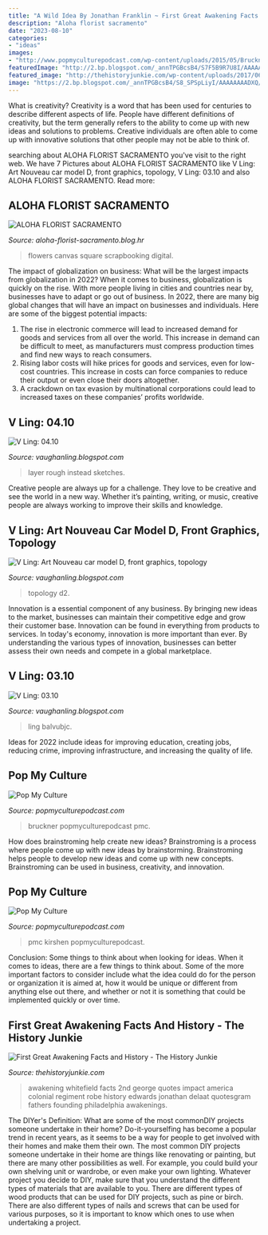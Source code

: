 ```yaml
---
title: "A Wild Idea By Jonathan Franklin ~ First Great Awakening Facts And History"
description: "Aloha florist sacramento"
date: "2023-08-10"
categories:
- "ideas"
images:
- "http://www.popmyculturepodcast.com/wp-content/uploads/2015/05/Bruckner-PMC-guest.jpg"
featuredImage: "http://2.bp.blogspot.com/_annTPGBcsB4/S7F5B9R7U8I/AAAAAAAADMI/DBwRcwz_jR4/s1600/S5000940.JPG"
featured_image: "http://thehistoryjunkie.com/wp-content/uploads/2017/06/AwakeningPreachers-1024x531.jpg"
image: "https://2.bp.blogspot.com/_annTPGBcsB4/S8_SPSpLiyI/AAAAAAAADXQ/KxOx8_gEP_0/s400/1-layer-car3.jpg"
---
```



What is creativity?
Creativity is a word that has been used for centuries to describe different aspects of life. People have different definitions of creativity, but the term generally refers to the ability to come up with new ideas and solutions to problems. Creative individuals are often able to come up with innovative solutions that other people may not be able to think of.

	

		
searching about ALOHA FLORIST SACRAMENTO you've visit to the right web. We have 7 Pictures about ALOHA FLORIST SACRAMENTO like V Ling: Art Nouveau car model D, front graphics, topology, V Ling: 03.10 and also ALOHA FLORIST SACRAMENTO. Read more:
		
    
## ALOHA FLORIST SACRAMENTO

<img loading=lazy src="http://bit.ly/qDnPR4" onerror="this.onerror=null;this.src='https://tse2.mm.bing.net/th?id=OIP.gDbNmunYa9CTHWE5L1ujyQHaFj&amp;pid=15.1';" alt="ALOHA FLORIST SACRAMENTO">

_Source: aloha-florist-sacramento.blog.hr_

>flowers canvas square scrapbooking digital. 

	

The impact of globalization on business: What will be the largest impacts from globalization in 2022?
When it comes to business, globalization is quickly on the rise. With more people living in cities and countries near by, businesses have to adapt or go out of business. In 2022, there are many big global changes that will have an impact on businesses and individuals. Here are some of the biggest potential impacts: 
1) The rise in electronic commerce will lead to increased demand for goods and services from all over the world. This increase in demand can be difficult to meet, as manufacturers must compress production times and find new ways to reach consumers. 
2) Rising labor costs will hike prices for goods and services, even for low-cost countries. This increase in costs can force companies to reduce their output or even close their doors altogether. 
3) A crackdown on tax evasion by multinational corporations could lead to increased taxes on these companies’ profits worldwide.

    
## V Ling: 04.10

<img loading=lazy src="https://2.bp.blogspot.com/_annTPGBcsB4/S8_SPSpLiyI/AAAAAAAADXQ/KxOx8_gEP_0/s400/1-layer-car3.jpg" onerror="this.onerror=null;this.src='https://tse2.mm.bing.net/th?id=OIP.M4aYSOQZjaQk4Yykqr58bQHaE8&amp;pid=15.1';" alt="V Ling: 04.10">

_Source: vaughanling.blogspot.com_

>layer rough instead sketches. 

	

Creative people are always up for a challenge. They love to be creative and see the world in a new way. Whether it’s painting, writing, or music, creative people are always working to improve their skills and knowledge.

    
## V Ling: Art Nouveau Car Model D, Front Graphics, Topology

<img loading=lazy src="http://4.bp.blogspot.com/_annTPGBcsB4/S6UnMb67U_I/AAAAAAAADJw/UoQVvDRge2U/w1200-h630-p-k-nu/model-front-graphic-d2.jpg" onerror="this.onerror=null;this.src='https://tse2.mm.bing.net/th?id=OIP.l_2Z4cKSwulOjcKtnEon2gHaJA&amp;pid=15.1';" alt="V Ling: Art Nouveau car model D, front graphics, topology">

_Source: vaughanling.blogspot.com_

>topology d2. 

	

Innovation is a essential component of any business. By bringing new ideas to the market, businesses can maintain their competitive edge and grow their customer base. Innovation can be found in everything from products to services. In today's economy, innovation is more important than ever. By understanding the various types of innovation, businesses can better assess their own needs and compete in a global marketplace.

    
## V Ling: 03.10

<img loading=lazy src="http://2.bp.blogspot.com/_annTPGBcsB4/S7F5B9R7U8I/AAAAAAAADMI/DBwRcwz_jR4/s1600/S5000940.JPG" onerror="this.onerror=null;this.src='https://tse1.mm.bing.net/th?id=OIP.Uh8ZkfY26JWsaASCYuT75gHaFj&amp;pid=15.1';" alt="V Ling: 03.10">

_Source: vaughanling.blogspot.com_

>ling balvubjc. 

	

Ideas for 2022 include ideas for improving education, creating jobs, reducing crime, improving infrastructure, and increasing the quality of life.

    
## Pop My Culture

<img loading=lazy src="http://www.popmyculturepodcast.com/wp-content/uploads/2015/05/Bruckner-PMC-guest.jpg" onerror="this.onerror=null;this.src='https://tse1.mm.bing.net/th?id=OIP.KXiE_oNIwBLyeLJfPCcBugHaFF&amp;pid=15.1';" alt="Pop My Culture">

_Source: popmyculturepodcast.com_

>bruckner popmyculturepodcast pmc. 

	

How does brainstroming help create new ideas?
Brainstroming is a process where people come up with new ideas by brainstorming. Brainstroming helps people to develop new ideas and come up with new concepts. Brainstroming can be used in business, creativity, and innovation.

    
## Pop My Culture

<img loading=lazy src="http://www.popmyculturepodcast.com/wp-content/uploads/2015/09/hosts-pmc-9-24-15-300x206.jpg" onerror="this.onerror=null;this.src='https://tse1.mm.bing.net/th?id=OIP.p_wOLedVNL01lyjm8LqydwAAAA&amp;pid=15.1';" alt="Pop My Culture">

_Source: popmyculturepodcast.com_

>pmc kirshen popmyculturepodcast. 

	

Conclusion: Some things to think about when looking for ideas.
When it comes to ideas, there are a few things to think about. Some of the more important factors to consider include what the idea could do for the person or organization it is aimed at, how it would be unique or different from anything else out there, and whether or not it is something that could be implemented quickly or over time.

    
## First Great Awakening Facts And History - The History Junkie

<img loading=lazy src="http://thehistoryjunkie.com/wp-content/uploads/2017/06/AwakeningPreachers-1024x531.jpg" onerror="this.onerror=null;this.src='https://tse1.mm.bing.net/th?id=OIP.kkGvVfXJoVrO9FlwWe8BVgHaD1&amp;pid=15.1';" alt="First Great Awakening Facts and History - The History Junkie">

_Source: thehistoryjunkie.com_

>awakening whitefield facts 2nd george quotes impact america colonial regiment robe history edwards jonathan delaat quotesgram fathers founding philadelphia awakenings. 

	

The DIYer's Definition: What are some of the most commonDIY projects someone undertake in their home?
Do-it-yourselfing has become a popular trend in recent years, as it seems to be a way for people to get involved with their homes and make them their own. The most common DIY projects someone undertake in their home are things like renovating or painting, but there are many other possibilities as well. For example, you could build your own shelving unit or wardrobe, or even make your own lighting.
Whatever project you decide to DIY, make sure that you understand the different types of materials that are available to you. There are different types of wood products that can be used for DIY projects, such as pine or birch. There are also different types of nails and screws that can be used for various purposes, so it is important to know which ones to use when undertaking a project.

